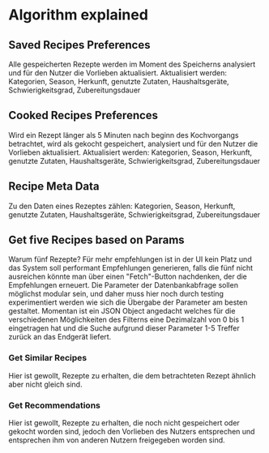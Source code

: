 # Algorithm explained
## Saved Recipes Preferences
Alle gespeicherten Rezepte werden im Moment des Speicherns analysiert und für den Nutzer die Vorlieben aktualisiert.
Aktualisiert werden: Kategorien, Season, Herkunft, genutzte Zutaten, Haushaltsgeräte, Schwierigkeitsgrad, Zubereitungsdauer

## Cooked Recipes Preferences
Wird ein Rezept länger als 5 Minuten nach beginn des Kochvorgangs betrachtet, wird als gekocht gespeichert, analysiert und für den Nutzer die Vorlieben aktualisiert.
Aktualisiert werden: Kategorien, Season, Herkunft, genutzte Zutaten, Haushaltsgeräte, Schwierigkeitsgrad, Zubereitungsdauer

## Recipe Meta Data
Zu den Daten eines Rezeptes zählen: Kategorien, Season, Herkunft, genutzte Zutaten, Haushaltsgeräte, Schwierigkeitsgrad, Zubereitungsdauer

## Get five Recipes based on Params
Warum fünf Rezepte? Für mehr empfehlungen ist in der UI kein Platz und das System soll performant Empfehlungen generieren, falls die fünf nicht ausreichen könnte man über einen "Fetch"-Button nachdenken, der die Empfehlungen erneuert.
Die Parameter der Datenbankabfrage sollen möglichst modular sein, und daher muss hier noch durch testing experimentiert werden wie sich die Übergabe der Parameter am besten gestaltet. Momentan ist ein JSON Object angedacht welches für die verschiedenen Möglichkeiten des Filterns eine Dezimalzahl von 0 bis 1 eingetragen hat und die Suche aufgrund dieser Parameter 1-5 Treffer zurück an das Endgerät liefert.

### Get Similar Recipes
Hier ist gewollt, Rezepte zu erhalten, die dem betrachteten Rezept ähnlich aber nicht gleich sind.

### Get Recommendations
Hier ist gewollt, Rezepte zu erhalten, die noch nicht gespeichert oder gekocht worden sind, jedoch den Vorlieben des Nutzers entsprechen und entsprechen ihm von anderen Nutzern freigegeben worden sind.
